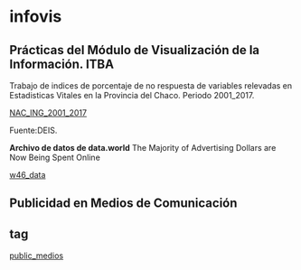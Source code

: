 # infovis

## Prácticas del Módulo de Visualización de la Información. ITBA

Trabajo de indices de porcentaje de no respuesta de variables relevadas en Estadisticas Vitales en la Provincia del Chaco.
Periodo 2001_2017.


[NAC_ING_2001_2017](https://cdlezana.github.io/infovis/Nac_NR_2001.html)

Fuente:DEIS.

**Archivo de datos de data.world**
The Majority of Advertising Dollars are Now Being Spent Online

[w46_data](https://cdlezana.github.io/infovis/w46_data.tsv)


## Publicidad en Medios de Comunicación <h2> tag
[public_medios](https://cdlezana.github.io/infovis/public_medios.html)

